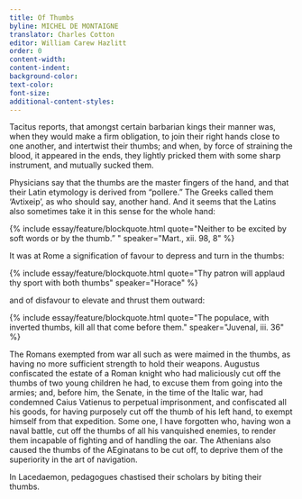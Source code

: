 ```yaml
---
title: Of Thumbs
byline: MICHEL DE MONTAIGNE 
translator: Charles Cotton
editor: William Carew Hazlitt
order: 0
content-width:
content-indent:
background-color:
text-color:
font-size:
additional-content-styles:
---
```


Tacitus reports, that amongst certain barbarian kings their manner was, when they would make a firm obligation, to join their right hands close to one another, and intertwist their thumbs; and when, by force of straining the blood, it appeared in the ends, they lightly pricked them with some sharp instrument, and mutually sucked them.

Physicians say that the thumbs are the master fingers of the hand, and that their Latin etymology is derived from “pollere.” The Greeks called them ‘Avtixeip’, as who should say, another hand. And it seems that the Latins also sometimes take it in this sense for the whole hand:

{% include essay/feature/blockquote.html quote="Neither to be excited by soft words or by the thumb.” " speaker="Mart., xii. 98, 8"  %}

It was at Rome a signification of favour to depress and turn in the thumbs:

{% include essay/feature/blockquote.html quote="Thy patron will applaud thy sport with both thumbs" speaker="Horace" %}

and of disfavour to elevate and thrust them outward:

{% include essay/feature/blockquote.html quote="The populace, with inverted thumbs, kill all that come before them." speaker="Juvenal, iii. 36" %}
        
The Romans exempted from war all such as were maimed in the thumbs, as having no more sufficient strength to hold their weapons. Augustus confiscated the estate of a Roman knight who had maliciously cut off the thumbs of two young children he had, to excuse them from going into the armies; and, before him, the Senate, in the time of the Italic war, had condemned Caius Vatienus to perpetual imprisonment, and confiscated all his goods, for having purposely cut off the thumb of his left hand, to exempt himself from that expedition. Some one, I have forgotten who, having won a naval battle, cut off the thumbs of all his vanquished enemies, to render them incapable of fighting and of handling the oar. The Athenians also caused the thumbs of the AEginatans to be cut off, to deprive them of the superiority in the art of navigation.

In Lacedaemon, pedagogues chastised their scholars by biting their thumbs.